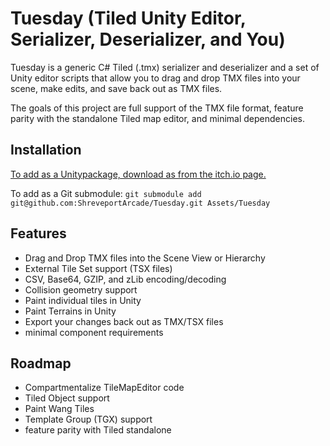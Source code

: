 # Tuesday (Tiled Unity Editor, Serializer, Deserializer, and You)

Tuesday is a generic C# Tiled (.tmx) serializer and deserializer and a set of Unity editor scripts that allow you to drag and drop TMX files into your scene, make edits, and save back out as TMX files.

The goals of this project are full support of the TMX file format, feature parity with the standalone Tiled map editor, and minimal dependencies.


## Installation

[To add as a Unitypackage, download as from the itch.io page.](https://318arcade.itch.io/tuesday)

To add as a Git submodule:
`git submodule add git@github.com:ShreveportArcade/Tuesday.git Assets/Tuesday`


## Features

 * Drag and Drop TMX files into the Scene View or Hierarchy
 * External Tile Set support (TSX files)
 * CSV, Base64, GZIP, and zLib encoding/decoding
 * Collision geometry support
 * Paint individual tiles in Unity
 * Paint Terrains in Unity
 * Export your changes back out as TMX/TSX files
 * minimal component requirements

## Roadmap
 * Compartmentalize TileMapEditor code
 * Tiled Object support
 * Paint Wang Tiles
 * Template Group (TGX) support
 * feature parity with Tiled standalone
